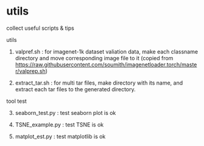# utils
collect useful scripts &amp; tips

utils
1. valpref.sh : for imagenet-1k dataset valiation data, make each classname directory and move corresponding image file to it
 (copied from https://raw.githubusercontent.com/soumith/imagenetloader.torch/master/valprep.sh)
 
2. extract_tar.sh : for multi tar files, make directory with its name, and extract each tar files to the generated directory.

tool test

3. seaborn_test.py : test seaborn  plot is ok
 
4. TSNE_example.py : test TSNE  is ok

5. matplot_est.py : test matplotlib is ok
    
